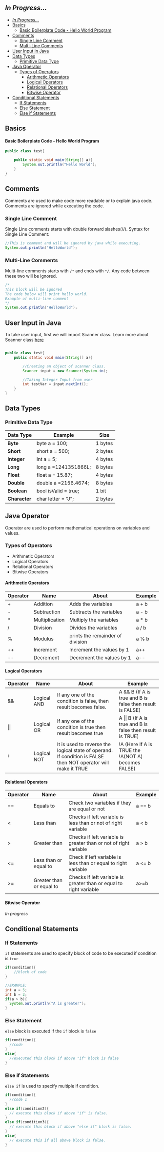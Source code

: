 ## *In Progress...*

- [*In Progress...*](#in-progress)
- [Basics](#basics)
    - [Basic Boilerplate Code - Hello World Program](#basic-boilerplate-code---hello-world-program)
- [Comments](#comments)
  - [Single Line Comment](#single-line-comment)
  - [Multi-Line Comments](#multi-line-comments)
- [User Input in Java](#user-input-in-java)
- [Data Types](#data-types)
  - [Primitive Data Type](#primitive-data-type)
- [Java Operator](#java-operator)
  - [Types of Operators](#types-of-operators)
    - [Arithmetic Operators](#arithmetic-operators)
    - [Logical Operators](#logical-operators)
    - [Relational Operators](#relational-operators)
    - [Bitwise Operator](#bitwise-operator)
- [Conditional Statements](#conditional-statements)
  - [If Statements](#if-statements)
  - [Else Statement](#else-statement)
  - [Else if Statements](#else-if-statements)

## Basics

#### Basic Boilerplate Code - Hello World Program
```java
public class test{

    public static void main(String[] a){
        System.out.println("Hello World");
    }
}

```
## Comments 
Comments are used to make code more readable or to explain java code. Comments are ignored while executing the code.
### Single Line Comment
Single Line comments starts with double forward slashes(//).
Syntax for Single Line Comment:

```java
//This is comment and will be ignored by java while executing.
System.out.println("HelloWorld");
```
### Multi-Line Comments
Multi-line comments starts with `/*` and ends with `*/`.
Any code between these two will be ignored.

```java
/*
This block will be ignored 
The code below will print hello world.
Example of multi-line comment
*/
System.out.println("HelloWorld");
```

## User Input in Java

To take user input, first we will import Scanner class. Learn more about Scanner class [here]()

```java

public class test{
    public static void main(String[] a){

        //Creating an object of scanner class.
        Scanner input = new Scanner(System.in);

        //Taking Integer Input from user 
        int testVar = input.nextInt();
    }
}
```

## Data Types

### Primitive Data Type

| Data Type     | Example              | Size    |
| ------------- | -------------------- | ------- |
| **Byte**      | byte a = 100;        | 1 bytes |
| **Short**     | short a = 500;       | 2 bytes |
| **Integer**   | int a = 5;           | 4 bytes |
| **Long**      | long a =1241351866L; | 8 bytes |
| **Float**     | float a = 15.87;     | 4 bytes |
| **Double**    | double a =2156.4674; | 8 bytes |
| **Boolean**   | bool isValid = true; | 1 bit   |
| **Character** | char letter = "J";   | 2 bytes |


## Java Operator

Operator are used to perform mathematical operations on variables and values.

### Types of Operators

- Arithmetic Operators
- Logical Operators
- Relational Operators
- Bitwise Operators
  
#### Arithmetic Operators

| Operator | Name           | About                            | Example |
| -------- | -------------- | -------------------------------- | ------- |
| +        | Addition       | Adds the variables               | a + b   |
| -        | Subtraction    | Subtracts the variables          | a - b   |
| *        | Multiplication | Multiply the variables           | a * b   |
| /        | Division       | Divides the variables            | a / b   |
| %        | Modulus        | prints the remainder of division | a % b   |
| ++       | Increment      | Increment the values by 1        | a++     |
| --       | Decrement      | Decrement the values by 1        | a--     |

#### Logical Operators

| Operator  | Name  |About|Example|
|---|---|---|---|
| &&   | Logical AND  | If any one of the condition is false, then result becomes false.|A && B (If A is true and B is false then result is FALSE)|
| \|\| |Logical OR| If any one of the condition is true then result becomes true| A \|\| B (If A is true and B is false then result is TRUE)|
|!|Logical NOT| It is used to reverse the logical state of operand. If condition is FALSE then NOT operator will make it TRUE| !A (Here If A is TRUE the !A(NOT A) becomes FALSE)|

#### Relational Operators
| Operator  | Name  |About|Example|
|---|---|--|--|
| ==  | Equals to  |Check two variables if they are equal or not| a == b|
| <|Less than| Checks if left variable is less than or not of right variable| a < b|
|>|Greater than| Checks if left variable is greater than or not of right variable| a > b|
|<=| Less than or equal to| Check if left variable is less than or equal to right variable| a <= b|
|>=|Greater than or equal to| Checks if left variable is greater than or equal to right variable| a>=b|

#### Bitwise Operator

*In progress*


## Conditional Statements

### If Statements
`if` statements are used to specify block of code to be executed if condition is `true`

```java
if(condition){
    //block of code
}

//EXAMPLE:
int a = 5;
int b = 2;
if(a > b){
  System.out.println("A is greater");
}
```

### Else Statement 

`else` block is executed if the `if` block is `false`

```java
if(condition){
  //code
}
else{
  //executed this block if above "if" block is false
}
```

### Else if Statements
`else if` is used to specify multiple if condition.

```java
if(condition){
  //code 1
}
else if(condition2){
  // execute this block if above "if" is false.
}
else if(condition3){
  // execute this block if above "else if" block is false.
}
else{
  // execute this if all above block is false.
}
```